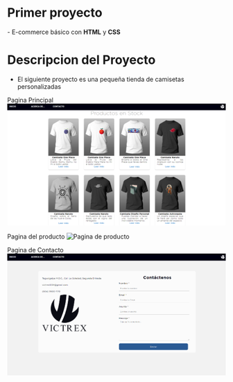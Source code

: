 <h1> Primer proyecto </h1>
- E-commerce básico con <b>HTML</b> y <b>CSS</b>

<h1>
Descripcion del Proyecto
</h1>

- El siguiente proyecto es una pequeña tienda de camisetas personalizadas 

Pagina Principal 
![Pagina principal](/images/CAPTURAS/indexCap.png)


Pagina del producto
![Pagina de producto](/images/CAPTURAS/productoCap.png.png)


Pagina de Contacto
![Pagina de Contacto](/images/CAPTURAS/contactoCap.png)

